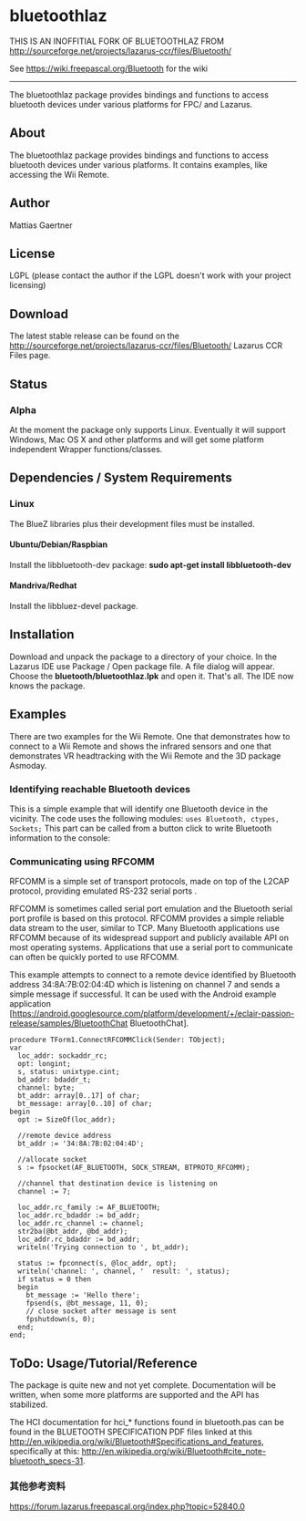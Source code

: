 # bluetoothlaz

THIS IS AN INOFFITIAL FORK OF BLUETOOTHLAZ FROM <http://sourceforge.net/projects/lazarus-ccr/files/Bluetooth/>

See <https://wiki.freepascal.org/Bluetooth> for the wiki

---

The bluetoothlaz package provides bindings and functions to access bluetooth devices under various platforms for FPC/ and Lazarus.

## About
The bluetoothlaz package provides bindings and functions to access bluetooth devices under various platforms. It contains examples, like accessing the Wii Remote.
## Author
Mattias Gaertner
## License
LGPL (please contact the author if the LGPL doesn't work with your project licensing)
## Download
The latest stable release can be found on the <http://sourceforge.net/projects/lazarus-ccr/files/Bluetooth/> Lazarus CCR Files page.
## Status
### Alpha
At the moment the package only supports Linux. Eventually it will support Windows, Mac OS X and other platforms and will get some platform independent Wrapper functions/classes.
## Dependencies / System Requirements
### Linux
The BlueZ libraries plus their development files must be installed. 
#### Ubuntu/Debian/Raspbian
Install the libbluetooth-dev package:
__sudo apt-get install libbluetooth-dev__
#### Mandriva/Redhat
Install the libbluez-devel package.
## Installation
Download and unpack the package to a directory of your choice. In the Lazarus IDE use Package / Open package file. A file dialog will appear. Choose the __bluetooth/bluetoothlaz.lpk__ and open it. That's all. The IDE now knows the package.
## Examples
There are two examples for the Wii Remote. One that demonstrates how to connect to a Wii Remote and shows the infrared sensors and one that demonstrates VR headtracking with the Wii Remote and the 3D package Asmoday.
### Identifying reachable Bluetooth devices
This is a simple example that will identify one Bluetooth device in the vicinity.
The code uses the following modules:
`uses Bluetooth, ctypes, Sockets;`
This part can be called from a button click to write Bluetooth information to the console:
### Communicating using RFCOMM
RFCOMM is a simple set of transport protocols, made on top of the L2CAP protocol, providing emulated RS-232 serial ports .

RFCOMM is sometimes called serial port emulation and the Bluetooth serial port profile is based on this protocol. RFCOMM provides a simple reliable data stream to the user, similar to TCP. Many Bluetooth applications use RFCOMM because of its widespread support and publicly available API on most operating systems. Applications that use a serial port to communicate can often be quickly ported to use RFCOMM.

This example attempts to connect to a remote device identified by Bluetooth address 34:8A:7B:02:04:4D which is listening on channel 7 and sends a simple message if successful. It can be used with the Android example application [https://android.googlesource.com/platform/development/+/eclair-passion-release/samples/BluetoothChat BluetoothChat].


    procedure TForm1.ConnectRFCOMMClick(Sender: TObject);
    var
      loc_addr: sockaddr_rc;
      opt: longint;
      s, status: unixtype.cint;
      bd_addr: bdaddr_t;
      channel: byte;
      bt_addr: array[0..17] of char;
      bt_message: array[0..10] of char;
    begin
      opt := SizeOf(loc_addr);
    
      //remote device address
      bt_addr := '34:8A:7B:02:04:4D';
    
      //allocate socket
      s := fpsocket(AF_BLUETOOTH, SOCK_STREAM, BTPROTO_RFCOMM);
    
      //channel that destination device is listening on
      channel := 7;
    
      loc_addr.rc_family := AF_BLUETOOTH;
      loc_addr.rc_bdaddr := bd_addr;
      loc_addr.rc_channel := channel;
      str2ba(@bt_addr, @bd_addr);
      loc_addr.rc_bdaddr := bd_addr;
      writeln('Trying connection to ', bt_addr);
    
      status := fpconnect(s, @loc_addr, opt);
      writeln('channel: ', channel, '  result: ', status);
      if status = 0 then
      begin
        bt_message := 'Hello there';
        fpsend(s, @bt_message, 11, 0);
        // close socket after message is sent
        fpshutdown(s, 0);
      end;
    end; 


## ToDo: Usage/Tutorial/Reference

The package is quite new and not yet complete. Documentation will be written, when some more platforms are supported and the API has stabilized.

The HCI documentation for hci_* functions found in bluetooth.pas can be found in the BLUETOOTH SPECIFICATION PDF files linked at this <http://en.wikipedia.org/wiki/Bluetooth#Specifications_and_features>, specifically at this: <http://en.wikipedia.org/wiki/Bluetooth#cite_note-bluetooth_specs-31>.


### 其他参考资料
https://forum.lazarus.freepascal.org/index.php?topic=52840.0

